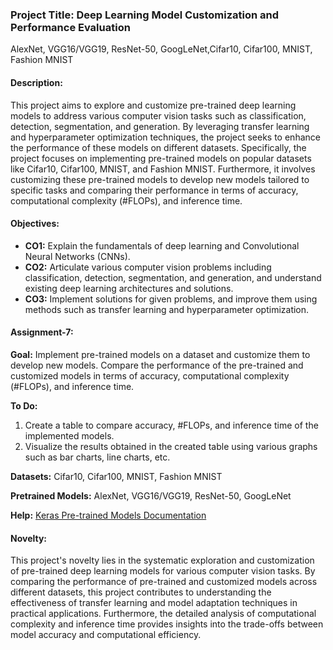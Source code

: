 
### Project Title: Deep Learning Model Customization and Performance Evaluation
AlexNet, VGG16/VGG19, ResNet-50, GoogLeNet,Cifar10, Cifar100, MNIST, Fashion MNIST

#### Description:
This project aims to explore and customize pre-trained deep learning models to address various computer vision tasks such as classification, detection, segmentation, and generation. By leveraging transfer learning and hyperparameter optimization techniques, the project seeks to enhance the performance of these models on different datasets. Specifically, the project focuses on implementing pre-trained models on popular datasets like Cifar10, Cifar100, MNIST, and Fashion MNIST. Furthermore, it involves customizing these pre-trained models to develop new models tailored to specific tasks and comparing their performance in terms of accuracy, computational complexity (#FLOPs), and inference time.

#### Objectives:
- **CO1:** Explain the fundamentals of deep learning and Convolutional Neural Networks (CNNs).
- **CO2:** Articulate various computer vision problems including classification, detection, segmentation, and generation, and understand existing deep learning architectures and solutions.
- **CO3:** Implement solutions for given problems, and improve them using methods such as transfer learning and hyperparameter optimization.

#### Assignment-7:
**Goal:** Implement pre-trained models on a dataset and customize them to develop new models. Compare the performance of the pre-trained and customized models in terms of accuracy, computational complexity (#FLOPs), and inference time.

**To Do:**
1. Create a table to compare accuracy, #FLOPs, and inference time of the implemented models.
2. Visualize the results obtained in the created table using various graphs such as bar charts, line charts, etc.

**Datasets:** Cifar10, Cifar100, MNIST, Fashion MNIST

**Pretrained Models:** AlexNet, VGG16/VGG19, ResNet-50, GoogLeNet

**Help:** [Keras Pre-trained Models Documentation](https://keras.io/api/applications/)

#### Novelty:
This project's novelty lies in the systematic exploration and customization of pre-trained deep learning models for various computer vision tasks. By comparing the performance of pre-trained and customized models across different datasets, this project contributes to understanding the effectiveness of transfer learning and model adaptation techniques in practical applications. Furthermore, the detailed analysis of computational complexity and inference time provides insights into the trade-offs between model accuracy and computational efficiency.